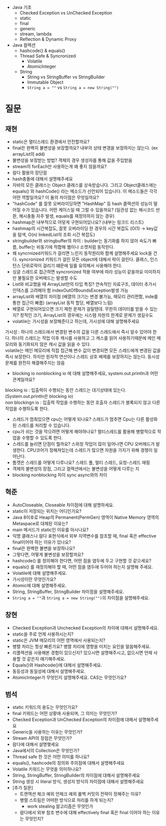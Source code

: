  - Java 기초
   - Checked Exception vs UnChecked Exception
   - static
   - final
   - generic
   - stream, lambda
   - Reflection & Dynamic Proxy
 - Java 컬렉션
   - hashcode() & equals()
   - Thread Safe & Syncronized
     - Volatile
     - AtomicInteger
   - String
      - String vs StringBuffer vs StringBuilder 
      - Immutable Object
      - `String a = ""` vs `String a = new String("")`

# 질문
## 재현
- static은 멀티스레드 환경에서 안전할까요?
- final은 완벽히 불변성을 보장할까요? 내부의 상태 변경을 보장하지는 않는다. (ex arrayList의 add)
- 불변성을 보장받는 방법? 객체의 경우 생성자를 통해 값을 주입받음
- stream의 forEach만 사용하는게 왜 좋지 않을까요?
- 람다 활용의 장단점
- hash충돌에 대해서 설명해주세요
- 자바의 모든 클래스는 Object 클래스를 상속받습니다. 그리고 Object클래스에는 equals() 와 hashCode() 라는 메소드가 선언되어 있습니다. 이 메소드들은 각각 어떤 역할일까요? 이 둘의 차이점은 무엇일까요?
- "hashCode" 를 잘못 오버라이딩하면 "HashMap" 등 hash 콜렉션의 성능이 떨어질 수가 있습니다. 어떤 케이스일 때 그럴 수 있을까요? (일관성 없는 해시코드 반환, 해시충돌 자주 발생, equals를 재정의하지 않는 경우)
- hashmap은 내부적으로 어덯게 구현되어있나요? (내부는 링크드 리스트)
- hashmap의 시간복잡도, 잘못 오버라이딩 한 경우의 시간 복잡도 (O(1) -> key값을 탐색, O(n) linkedList의 조회 시간 복잡도) 
- stringbuilder와 stringbuffer의 차이 : builder는 동기화를 하지 않아 속도가 빠름, buffer는 비동기에 적합해 웹이나 소캣처럼 동작한다.
- 왜 syncrnized키워드가 걸리면 느린지 동작원리와 함께 설명해주세요 lock을 건다. syncronized 키워드가 걸린 모든 object에 대해서 락이 걸린다. 클래스, 인스턴스 단위로락이 걸리기 떄문에 일를 유의해서 사용해야 한다.
- 싱글 스레드로 접근하면 syncronized 적용 여부에 따라 성능이 같을까요 미미하지만 불필요한 오버헤드는 발생할 수도
- List와 비교했을 때 ArrayList만의 타입 특징? 연속적인 자료구조, 데이터 추가시 인덱스를 고려해야 함 indexOutOfBoundsException발생 가능
- arrayList와 배열의 차이점 (배열의 크기는 변경 불가능, 메모리 관리편함, inde를 통한 접근이 빠름) (arrayList 동적 할당, 배열보다 느림)
- 배열로 구현되어있으면 크기 제한 문제가 걸릴텐데. 무한히 데이터를 받을 수 있는지? 정적인 크기, ArrayList의 경우에는 시스템 자원의 한계로 문제가 생길수도
- volatile는 가시성을 보장해준다고 하는데, 가시성에 대해 설명해주세요<br>
 
가시성 : 하나의 스레드에서 변경된 변수의 값을 다른 스레드에서 즉시 알수 있어야 한다. 하나의 스레드는 작업 이후 캐시를 사용하고 그 캐스를 읽어 사용하기때문에 메인 메모리와 동기화되지 않은 캐시 값을 읽을 수 있다. <br>
volatile는 메인 메모리에 직접 접근해 변수 값이 변경되면 모든 스레드에게 변경된 값을 즉시 보장한다. 하지만 원자적 연산이나 스레드 상호 배제를 보장하지는 않는다. 동시성 문제를 완전히 해결해주지는 않음

- blocking io nonblocking io 에 대해 설명해주세요, system.out.println과 어떤 관계일까요?

blocking io : 입출력이 수행되는 동안 스레드는 대기상태에 있는다.  (System.out.println은 blocking io) <br>
non blockingn io : 입출력 작업을 수행하는 동안 호출자 스레드가 블록되지 않고 다른 작업을 수행하도록 한다.

- 스레드가 멈춰있으면 cpu는 어떻게 되나요? 스레드가 멈추면 Cpu는 다른 활성화된 스레드를 처리할 수 있습니다.
- cpu가 쉬는 것을 막으려면 어떻게 해야하나요? 멀티스레드를 활용해 병렬적으로 작업을 수행할 수 있도록 한다.
- 스레드를 늘리면 단점이 뭘까요? 스위칭 작업이 많이 일어나면 CPU 오버헤드가 발생한다. CPU코어가 정해져있는데 스레드가 많으면 자원을 가지기 위해 경쟁이 일어난다.
- 톰캣은 스레드를 어떻게 다루나요? 스레드 풀, 멀티 스레드, 요청-스레드 매핑 
- 객체의 불변성의 장점, 그리고 컬렉션에서는 불변성을 어떻게 다루는 지
- blocking nonblocking 차이 sync async와의 차이

## 혁준
- AutoCloseable, Closeable 차이점에 대해 설명하세요.
- static이 저장되는 위치는 어디인가요?
- Java 8이후로 Heap의 Permanent(PermGen) 영역이 Native Memory 영역의 Metaspace로 대체된 이유는?
- main 메서드가 static인 이유를 아시나요?
- 익명 클래스나 람다 표현식에서 외부 지역변수를 참조할 때, final 혹은 effective final이어야 하는 이유가 있나요?
- final은 완벽한 불변을 보장하나요?
- 그렇다면, 어떻게 불변성을 보장할까요?
- hashcode() 를 정의해야 한다면, 어떤 점을 염두에 두고 구현할 것 같으세요?
- equals() 를 재정의해야 할 때, 어떤 점을 염두에 두어야 하는지 설명해 주세요.
- Volatile에 대해 설명해주세요.
- 가시성이란 무엇인가요?
- Atomic에 대해 설명해주세요.
- String, StringBuffer, StringBuilder 차이점을 설명해주세요.
- `String a = ""`과 `String a = new String("")`의 차이점을 설명해주세요.

## 창현
- Checked Exception과 Unchecked Exception의 차이에 대해서 설명해주세요.
- static을 주로 언제 사용하시는지?
- static은 JVM 메모리의 어떤 영역에서 사용되는지?
- 병렬 처리는 항상 빠른가요? 병렬 처리에 영향을 미치는 요인을 말씀해주세요.
- 리플렉션을 사용해본 경험이 있으신지? 있으시면 설명해주시고, 없으시면 언제 사용할 것 같은지 얘기해주세요.
- Equals()와 Hashcode()에 대해서 설명해주세요.
- 동등성과 동일성에 대해서 설명해주세요.
- AtomicInteger가 무엇인지 설명해주세요. CAS는 무엇인가요?

## 범석
- static 키워드의 용도는 무엇인가요?
- final 키워드는 어떤 상황에 사용되며, 그 의미는 무엇인가?
- Checked Exception과 UnChecked Exception의 차이점에 대해서 설명해주세요
- Generic을 사용하는 이유는 무엇인가? 
- Stream API의 장점은 무엇인가? 
- 람다에 대해서 설명햊세요
- Java에서의 Collection은 무엇인가? 
- Thread safe 한 것은 어떤 의미를 하나요?
- equals(), hashcode의 정의와 주의점에 대해서 설명해주세요 
- Volatile 키워드는 무엇을 의미하나요? 
- String, StringBuffer, StringBuilder의 차이점에 대해서 설명해주세요 
- String 생성 시 literal 방식, 생성자 방식의 차이점에 대해서 설명해주세요
- [추가 질문]
  - 트랜잭션 체크 예외 언체크 예외 롤백 커밋의 전략이 정해주는 이유?
  - 병렬 스트림은 어떠한 방식으로 처리를 하게 되는지?
      - work stealing 알고리즘은 무엇인가
  - 람다에서 외부 참조 변수에 대해 effectively final 혹은 final 이어야 하는 이유는 무엇인지?
